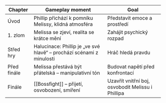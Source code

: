 
| Chapter     | Gameplay moment                                                      | Goal                                              |
| ----------- | -------------------------------------------------------------------- | ------------------------------------------------- |
| Úvod        | Phillip přichází k pomníku Melissy, klidná atmosféra                 | Představit emoce a prostředí                      |
| 1. zlom     | Melissa se zjeví, realita se krátce mění                             | Zahájit psychický rozpad                          |
| Střed hry   | Halucinace: Phillip je „ve své hlavě“ – prochází scénami z minulosti | Hráč hledá pravdu                                 |
| Před finále | Melissa přestává být přátelská – manipulativní tón                   | Budovat napětí před konfrontací                   |
| Finále      | [[Bossfight]] – přijetí, osvobození, smíření                         | Uzavřít vnitřní boj, osvobodit Melissu i Phillipa |

